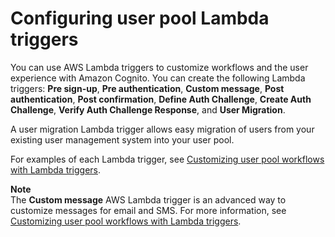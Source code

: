 # Configuring user pool Lambda triggers<a name="user-pool-settings-triggers"></a>

You can use AWS Lambda triggers to customize workflows and the user experience with Amazon Cognito\. You can create the following Lambda triggers: **Pre sign\-up**, **Pre authentication**, **Custom message**, **Post authentication**, **Post confirmation**, **Define Auth Challenge**, **Create Auth Challenge**, **Verify Auth Challenge Response**, and **User Migration**\.

A user migration Lambda trigger allows easy migration of users from your existing user management system into your user pool\.

For examples of each Lambda trigger, see [Customizing user pool workflows with Lambda triggers](cognito-user-identity-pools-working-with-aws-lambda-triggers.md)\.

**Note**  
The **Custom message** AWS Lambda trigger is an advanced way to customize messages for email and SMS\. For more information, see [Customizing user pool workflows with Lambda triggers](cognito-user-identity-pools-working-with-aws-lambda-triggers.md)\.